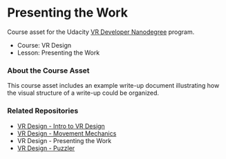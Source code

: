 # Presenting the Work
Course asset for the Udacity [VR Developer Nanodegree](http://udacity.com/vr) program.

- Course: VR Design
- Lesson: Presenting the Work


### About the Course Asset
This course asset includes an example write-up document illustrating how the visual structure of a write-up could be organized.


### Related Repositories
- [VR Design - Intro to VR Design](https://github.com/udacity/VR-Design_Intro-to-VR-Design/releases)
- [VR Design - Movement Mechanics](https://github.com/udacity/VR-Design_Movement-Mechanics/releases)
- VR Design - Presenting the Work
- [VR Design - Puzzler](https://github.com/udacity/VR-Design_Puzzler/releases)
